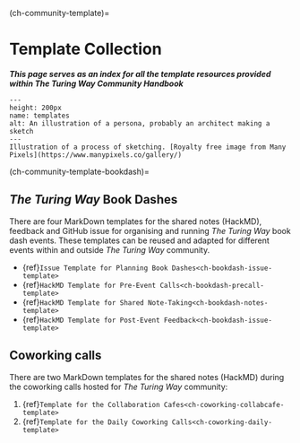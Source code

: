 (ch-community-template)=
# Template Collection

***This page serves as an index for all the template resources provided within The Turing Way Community Handbook***

```{figure} ../figures/templates.png
---
height: 200px
name: templates
alt: An illustration of a persona, probably an architect making a sketch
---
Illustration of a process of sketching. [Royalty free image from Many Pixels](https://www.manypixels.co/gallery/)
```

(ch-community-template-bookdash)=
## _The Turing Way_ Book Dashes

There are four MarkDown templates for the shared notes (HackMD), feedback and GitHub issue for organising and running _The Turing Way_ book dash events.
These templates can be reused and adapted for different events within and outside _The Turing Way_ community.

- {ref}`Issue Template for Planning Book Dashes<ch-bookdash-issue-template>`
- {ref}`HackMD Template for Pre-Event Calls<ch-bookdash-precall-template>`
- {ref}`HackMD Template for Shared Note-Taking<ch-bookdash-notes-template>`
- {ref}`HackMD Template for Post-Event Feedback<ch-bookdash-issue-template>`

## Coworking calls

There are two MarkDown templates for the shared notes (HackMD) during the coworking calls hosted for _The Turing Way_ community:

1. {ref}`Template for the Collaboration Cafes<ch-coworking-collabcafe-template>`
2. {ref}`Template for the Daily Coworking Calls<ch-coworking-daily-template>`
